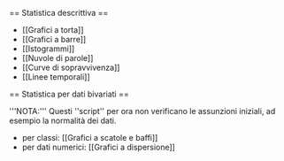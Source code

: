 <!-- Grafici -->

== Statistica descrittiva ==

* [[Grafici a torta]]
* [[Grafici a barre]]
* [[Istogrammi]]
* [[Nuvole di parole]]
* [[Curve di sopravvivenza]]
* [[Linee temporali]]


== Statistica per dati bivariati ==

'''NOTA:''' Questi ''script'' per ora non verificano le assunzioni iniziali, ad esempio la normalità dei dati.

* per classi: [[Grafici a scatole e baffi]]
* per dati numerici: [[Grafici a dispersione]]
